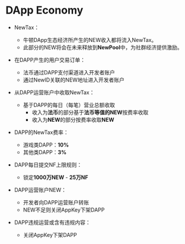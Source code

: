 # DApp Economy

* NewTax：
	* 牛顿DApp生态经济所产生的NEW收入都将流入NewTax。
	* 此部分的NEW将会在未来释放到**NewPool**中，为社群经济提供激励。

* 在DAPP产生的用户交易订单：
	* 法币通过DAPP支付渠道进入开发者账户
	* 通过NewID关联的NEW地址进入开发者账户

* 从DAPP运营账户中收取NewTax：
	* 基于DAPP的每日（每笔）营业总额收取
		* 收入为**法币**的部分基于**法币等值的NEW**按费率收取
		* 收入为**NEW**的部分按费率收取**NEW**

* DAPP的NewTax费率：
	* 游戏类DAPP：**10%**
	* 其他类DAPP：**3%**

* DAPP每日提交NF上限规则：
	* 锁定**1000万NEW** - **25万NF**

* DAPP运营账户NEW：
	* 开发者向DAPP运营账户转账
	* NEW不足则关闭AppKey下架DAPP

* DAPP违规运营或含有违规内容：
	* 关闭AppKey下架DAPP
